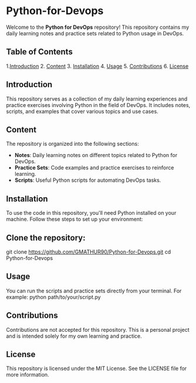 # Python-for-Devops 

Welcome to the **Python for DevOps** repository! This repository contains my daily learning notes and practice sets related to Python usage in DevOps.

## Table of Contents
1.[Introduction](#introduction)
2. [Content](#content)
3. [Installation](#installation)
4. [Usage](#usage)
5. [Contributions](#contributions)
6. [License](#license)

## Introduction
This repository serves as a collection of my daily learning experiences and practice exercises involving Python in the field of DevOps. It includes notes, scripts, and examples that cover various topics and use cases.

## Content

The repository is organized into the following sections:
- **Notes**: Daily learning notes on different topics related to Python for DevOps.
- **Practice Sets**: Code examples and practice exercises to reinforce learning.
- **Scripts**: Useful Python scripts for automating DevOps tasks.

## Installation
To use the code in this repository, you'll need Python installed on your machine. Follow these steps to set up your environment:

## Clone the repository:

git clone https://github.com/GMATHUR90/Python-for-Devops.git
cd Python-for-Devops

## Usage
You can run the scripts and practice sets directly from your terminal. For example:
python path/to/your/script.py

## Contributions
Contributions are not accepted for this repository. This is a personal project and is intended solely for my own learning and practice.

## License
This repository is licensed under the MIT License. See the LICENSE file for more information.
